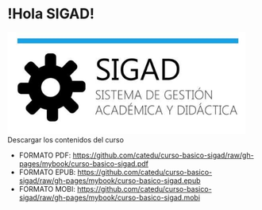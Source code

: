 # !Hola SIGAD!
![logo SIGAD](https://raw.githubusercontent.com/catedu/curso-basico-sigad/master/img/SIGAD.png)
Descargar los contenidos del curso
* FORMATO PDF: https://github.com/catedu/curso-basico-sigad/raw/gh-pages/mybook/curso-basico-sigad.pdf
* FORMATO EPUB: https://github.com/catedu/curso-basico-sigad/raw/gh-pages/mybook/curso-basico-sigad.epub
* FORMATO MOBI: https://github.com/catedu/curso-basico-sigad/raw/gh-pages/mybook/curso-basico-sigad.mobi

